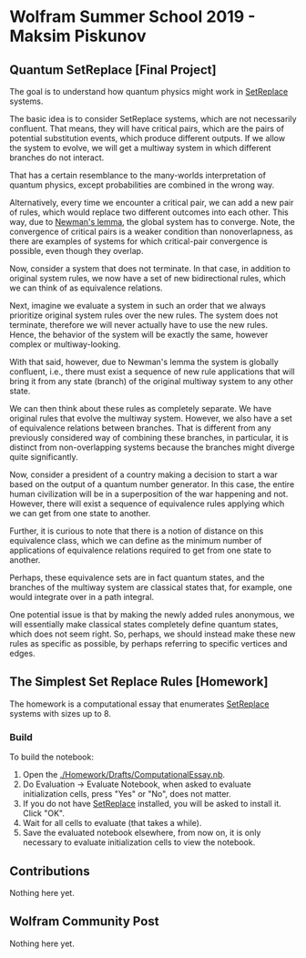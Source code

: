 # Wolfram Summer School 2019 - Maksim Piskunov

## Quantum SetReplace [Final Project]
The goal is to understand how quantum physics might work in [SetReplace](https://github.com/maxitg/SetReplace) systems.

The basic idea is to consider SetReplace systems, which are not necessarily confluent. That means, they will have critical pairs, which are the pairs of potential substitution events, which produce different outputs. If we allow the system to evolve, we will get a multiway system in which different branches do not interact.

That has a certain resemblance to the many-worlds interpretation of quantum physics, except probabilities are combined in the wrong way.

Alternatively, every time we encounter a critical pair, we can add a new pair of rules, which would replace two different outcomes into each other. This way, due to [Newman's lemma](https://en.wikipedia.org/wiki/Newman%27s_lemma), the global system has to converge. Note, the convergence of critical pairs is a weaker condition than nonoverlapness, as there are examples of systems for which critical-pair convergence is possible, even though they overlap.

Now, consider a system that does not terminate. In that case, in addition to original system rules, we now have a set of new bidirectional rules, which we can think of as equivalence relations.

Next, imagine we evaluate a system in such an order that we always prioritize original system rules over the new rules. The system does not terminate, therefore we will never actually have to use the new rules. Hence, the behavior of the system will be exactly the same, however complex or multiway-looking.

With that said, however, due to Newman's lemma the system is globally confluent, i.e., there must exist a sequence of new rule applications that will bring it from any state (branch) of the original multiway system to any other state.

We can then think about these rules as completely separate. We have original rules that evolve the multiway system. However, we also have a set of equivalence relations between branches. That is different from any previously considered way of combining these branches, in particular, it is distinct from non-overlapping systems because the branches might diverge quite significantly.

Now, consider a president of a country making a decision to start a war based on the output of a quantum number generator. In this case, the entire human civilization will be in a superposition of the war happening and not. However, there will exist a sequence of equivalence rules applying which we can get from one state to another.

Further, it is curious to note that there is a notion of distance on this equivalence class, which we can define as the minimum number of applications of equivalence relations required to get from one state to another.

Perhaps, these equivalence sets are in fact quantum states, and the branches of the multiway system are classical states that, for example, one would integrate over in a path integral.

One potential issue is that by making the newly added rules anonymous, we will essentially make classical states completely define quantum states, which does not seem right. So, perhaps, we should instead make these new rules as specific as possible, by perhaps referring to specific vertices and edges.

## The Simplest Set Replace Rules [Homework]
The homework is a computational essay that enumerates [SetReplace](https://github.com/maxitg/SetReplace) systems with sizes up to 8.

### Build
To build the notebook:
1. Open the [./Homework/Drafts/ComputationalEssay.nb](Homework/Drafts/ComputationalEssay.nb).
2. Do Evaluation -> Evaluate Notebook, when asked to evaluate initialization cells, press "Yes" or "No", does not matter.
3. If you do not have [SetReplace](https://github.com/maxitg/SetReplace) installed, you will be asked to install it. Click "OK".
4. Wait for all cells to evaluate (that takes a while).
5. Save the evaluated notebook elsewhere, from now on, it is only necessary to evaluate initialization cells to view the notebook.

## Contributions
Nothing here yet.

## Wolfram Community Post
Nothing here yet.

